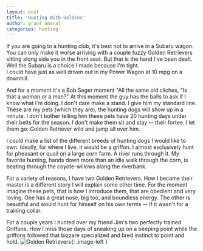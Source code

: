 ```yaml
---
layout: post
title: 'Hunting With Goldens'
author: grant amaral
categories: hunting
---
```


If you are going to a hunting club, it's best not to arrive in a Subaru wagon. 
You can only make it worse arriving with a couple fuzzy Golden Retrievers sitting along side you in the front seat. 
But that is the hand I've been dealt. Well the Subaru is a choice I made because I'm tight.  
I could have just as well driven out in my Power Wagon at 10 mpg on a downhill. 

And for a moment it's a Bob Seger moment "All the same old cliches, "Is that a woman or a man?" 
At this moment the guy has the balls to ask if I know what i'm doing. I don't dare make a stand. 
I give him my standard line. These are my pets (which they are), the hunting dogs will show up in a minute. 
I don't bother telling him these pets have 20 hunting days under their belts for the season. 
I don't make them sit and stay -- their fortee. I let them go: Golden Retriever wild and jump all over him. 

I could make a list of the different breeds of hunting dogs I would like to own. 
Ideally, for where I live, it would be a griffon. I almost exclusively hunt for pheasant or quail on a large corn farm. 
A river runs through it. My favorite hunting, hands down more than an idle walk through the corn, is beating through the coyote-willows along the riverbank. 

For a variety of reasons, I have two Golden Retrievers. How I became their master is a different story I will explain some other time. 
For the moment imagine these pets, that is how I introduce them, that are obedient and very loving. One has a great nose, big too, and boundless energy. 
The other is beautiful and would hunt for himself on his own terms -- if it wasn't for a training collar.

For a couple years I hunted over my friend Jim's two perfectly trained Griffons. 
How I miss those days of sneaking up on a beeping point while the griffons followed that bizzare specialized and bred instinct to point and hold.
![Golden Retrievers]({{site.url}}/assets/images/dogs/dogs_canoe432.png){: .image-left }

